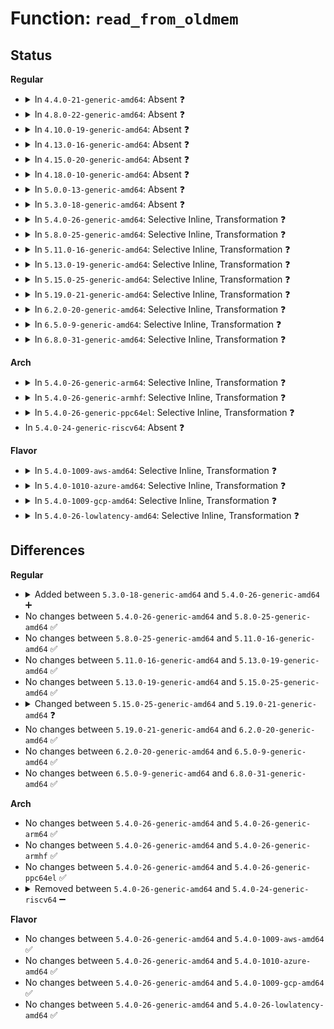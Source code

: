 # Function: <code>read_from_oldmem</code>

## Status
<b>Regular</b>
<ul>
<li>
<details>
<summary>In <code>4.4.0-21-generic-amd64</code>: Absent ❓</summary>

```json
{
  "name": "read_from_oldmem",
  "collision_type": "Unique Static",
  "inline_type": "Selective",
  "funcs": [
    {
      "addr": 18446744071581496656,
      "name": "read_from_oldmem",
      "external": false,
      "loc": "fs/proc/vmcore.c:88",
      "file": "fs/proc/vmcore.c",
      "inline": "not declared, inlined",
      "caller_inline": [
        "fs/proc/vmcore.c:read_vmcore"
      ],
      "caller_func": [
        "fs/proc/vmcore.c:read_vmcore"
      ]
    }
  ],
  "symbols": [
    {
      "addr": 18446744071581496656,
      "name": "read_from_oldmem.part.1",
      "section": ".text",
      "bind": "STB_LOCAL",
      "size": 302
    }
  ]
}
```
</details>
</li>
<li>
<details>
<summary>In <code>4.8.0-22-generic-amd64</code>: Absent ❓</summary>

```json
{
  "name": "read_from_oldmem",
  "collision_type": "Unique Static",
  "inline_type": "Selective",
  "funcs": [
    {
      "addr": 18446744071581682305,
      "name": "read_from_oldmem",
      "external": false,
      "loc": "fs/proc/vmcore.c:88",
      "file": "fs/proc/vmcore.c",
      "inline": "not declared, inlined",
      "caller_inline": [
        "fs/proc/vmcore.c:read_vmcore"
      ],
      "caller_func": [
        "fs/proc/vmcore.c:read_vmcore"
      ]
    }
  ],
  "symbols": [
    {
      "addr": 18446744071581681712,
      "name": "read_from_oldmem.part.2",
      "section": ".text",
      "bind": "STB_LOCAL",
      "size": 291
    }
  ]
}
```
</details>
</li>
<li>
<details>
<summary>In <code>4.10.0-19-generic-amd64</code>: Absent ❓</summary>

```json
{
  "name": "read_from_oldmem",
  "collision_type": "Unique Static",
  "inline_type": "Selective",
  "funcs": [
    {
      "addr": 18446744071581770513,
      "name": "read_from_oldmem",
      "external": false,
      "loc": "fs/proc/vmcore.c:88",
      "file": "fs/proc/vmcore.c",
      "inline": "not declared, inlined",
      "caller_inline": [
        "fs/proc/vmcore.c:read_vmcore"
      ],
      "caller_func": [
        "fs/proc/vmcore.c:read_vmcore"
      ]
    }
  ],
  "symbols": [
    {
      "addr": 18446744071581769920,
      "name": "read_from_oldmem.part.4",
      "section": ".text",
      "bind": "STB_LOCAL",
      "size": 291
    }
  ]
}
```
</details>
</li>
<li>
<details>
<summary>In <code>4.13.0-16-generic-amd64</code>: Absent ❓</summary>

```json
{
  "name": "read_from_oldmem",
  "collision_type": "Unique Static",
  "inline_type": "Selective",
  "funcs": [
    {
      "addr": 18446744071581824948,
      "name": "read_from_oldmem",
      "external": false,
      "loc": "fs/proc/vmcore.c:88",
      "file": "fs/proc/vmcore.c",
      "inline": "not declared, inlined",
      "caller_inline": [
        "fs/proc/vmcore.c:read_vmcore"
      ],
      "caller_func": [
        "fs/proc/vmcore.c:read_vmcore"
      ]
    }
  ],
  "symbols": [
    {
      "addr": 18446744071581824464,
      "name": "read_from_oldmem.part.4",
      "section": ".text",
      "bind": "STB_LOCAL",
      "size": 308
    }
  ]
}
```
</details>
</li>
<li>
<details>
<summary>In <code>4.15.0-20-generic-amd64</code>: Absent ❓</summary>

```json
{
  "name": "read_from_oldmem",
  "collision_type": "Unique Static",
  "inline_type": "Selective",
  "funcs": [
    {
      "addr": 18446744071581974164,
      "name": "read_from_oldmem",
      "external": false,
      "loc": "fs/proc/vmcore.c:88",
      "file": "fs/proc/vmcore.c",
      "inline": "not declared, inlined",
      "caller_inline": [
        "fs/proc/vmcore.c:read_vmcore"
      ],
      "caller_func": [
        "fs/proc/vmcore.c:read_vmcore"
      ]
    }
  ],
  "symbols": [
    {
      "addr": 18446744071581973680,
      "name": "read_from_oldmem.part.4",
      "section": ".text",
      "bind": "STB_LOCAL",
      "size": 311
    }
  ]
}
```
</details>
</li>
<li>
<details>
<summary>In <code>4.18.0-10-generic-amd64</code>: Absent ❓</summary>

```json
{
  "name": "read_from_oldmem",
  "collision_type": "Unique Static",
  "inline_type": "Selective",
  "funcs": [
    {
      "addr": 18446744071582160831,
      "name": "read_from_oldmem",
      "external": false,
      "loc": "fs/proc/vmcore.c:100",
      "file": "fs/proc/vmcore.c",
      "inline": "not declared, inlined",
      "caller_inline": [
        "fs/proc/vmcore.c:read_vmcore"
      ],
      "caller_func": [
        "fs/proc/vmcore.c:read_vmcore"
      ]
    }
  ],
  "symbols": [
    {
      "addr": 18446744071582160352,
      "name": "read_from_oldmem.part.5",
      "section": ".text",
      "bind": "STB_LOCAL",
      "size": 302
    }
  ]
}
```
</details>
</li>
<li>
<details>
<summary>In <code>5.0.0-13-generic-amd64</code>: Absent ❓</summary>

```json
{
  "name": "read_from_oldmem",
  "collision_type": "Unique Static",
  "inline_type": "Selective",
  "funcs": [
    {
      "addr": 18446744071582257581,
      "name": "read_from_oldmem",
      "external": false,
      "loc": "fs/proc/vmcore.c:102",
      "file": "fs/proc/vmcore.c",
      "inline": "not declared, inlined",
      "caller_inline": [
        "fs/proc/vmcore.c:read_vmcore",
        "fs/proc/vmcore.c:elfcorehdr_read_notes"
      ],
      "caller_func": [
        "fs/proc/vmcore.c:read_vmcore",
        "fs/proc/vmcore.c:elfcorehdr_read_notes"
      ]
    }
  ],
  "symbols": [
    {
      "addr": 18446744071582256544,
      "name": "read_from_oldmem.part.5",
      "section": ".text",
      "bind": "STB_LOCAL",
      "size": 319
    }
  ]
}
```
</details>
</li>
<li>
<details>
<summary>In <code>5.3.0-18-generic-amd64</code>: Absent ❓</summary>

```json
{
  "name": "read_from_oldmem",
  "collision_type": "Unique Static",
  "inline_type": "Selective",
  "funcs": [
    {
      "addr": 18446744071582422397,
      "name": "read_from_oldmem",
      "external": false,
      "loc": "fs/proc/vmcore.c:107",
      "file": "fs/proc/vmcore.c",
      "inline": "not declared, inlined",
      "caller_inline": [
        "fs/proc/vmcore.c:read_vmcore",
        "fs/proc/vmcore.c:elfcorehdr_read_notes",
        "fs/proc/vmcore.c:elfcorehdr_read"
      ],
      "caller_func": [
        "fs/proc/vmcore.c:read_vmcore",
        "fs/proc/vmcore.c:elfcorehdr_read_notes",
        "fs/proc/vmcore.c:elfcorehdr_read"
      ]
    }
  ],
  "symbols": [
    {
      "addr": 18446744071582421344,
      "name": "read_from_oldmem.part.0",
      "section": ".text",
      "bind": "STB_LOCAL",
      "size": 323
    }
  ]
}
```
</details>
</li>
<li>
<details>
<summary>In <code>5.4.0-26-generic-amd64</code>: Selective Inline, Transformation ❓</summary>

```c
ssize_t read_from_oldmem(char * buf, size_t count, u64 * ppos, int userbuf, bool encrypted)
```

```json
{
  "name": "read_from_oldmem",
  "collision_type": "Unique Global",
  "inline_type": "Selective",
  "funcs": [
    {
      "addr": 18446744071582521293,
      "name": "read_from_oldmem",
      "external": true,
      "loc": "fs/proc/vmcore.c:107",
      "file": "fs/proc/vmcore.c",
      "inline": "not declared, inlined",
      "caller_inline": [
        "fs/proc/vmcore.c:read_vmcore",
        "fs/proc/vmcore.c:elfcorehdr_read_notes"
      ],
      "caller_func": [
        "arch/x86/kernel/crash_dump_64.c:elfcorehdr_read",
        "fs/proc/vmcore.c:read_vmcore",
        "fs/proc/vmcore.c:elfcorehdr_read_notes"
      ]
    }
  ],
  "symbols": [
    {
      "addr": 18446744071582520256,
      "name": "read_from_oldmem.part.0",
      "section": ".text",
      "bind": "STB_LOCAL",
      "size": 323
    },
    {
      "addr": 18446744071582520592,
      "name": "read_from_oldmem",
      "section": ".text",
      "bind": "STB_GLOBAL",
      "size": 28
    }
  ]
}
```
</details>
</li>
<li>
<details>
<summary>In <code>5.8.0-25-generic-amd64</code>: Selective Inline, Transformation ❓</summary>

```c
ssize_t read_from_oldmem(char * buf, size_t count, u64 * ppos, int userbuf, bool encrypted)
```

```json
{
  "name": "read_from_oldmem",
  "collision_type": "Unique Global",
  "inline_type": "Selective",
  "funcs": [
    {
      "addr": 18446744071582825189,
      "name": "read_from_oldmem",
      "external": true,
      "loc": "fs/proc/vmcore.c:106",
      "file": "fs/proc/vmcore.c",
      "inline": "not declared, inlined",
      "caller_inline": [
        "fs/proc/vmcore.c:elfcorehdr_read_notes"
      ],
      "caller_func": [
        "arch/x86/kernel/crash_dump_64.c:elfcorehdr_read",
        "fs/proc/vmcore.c:elfcorehdr_read_notes"
      ]
    }
  ],
  "symbols": [
    {
      "addr": 18446744071582824784,
      "name": "read_from_oldmem.part.0",
      "section": ".text",
      "bind": "STB_LOCAL",
      "size": 323
    },
    {
      "addr": 18446744071582825120,
      "name": "read_from_oldmem",
      "section": ".text",
      "bind": "STB_GLOBAL",
      "size": 28
    }
  ]
}
```
</details>
</li>
<li>
<details>
<summary>In <code>5.11.0-16-generic-amd64</code>: Selective Inline, Transformation ❓</summary>

```c
ssize_t read_from_oldmem(char * buf, size_t count, u64 * ppos, int userbuf, bool encrypted)
```

```json
{
  "name": "read_from_oldmem",
  "collision_type": "Unique Global",
  "inline_type": "Selective",
  "funcs": [
    {
      "addr": 18446744071582898037,
      "name": "read_from_oldmem",
      "external": true,
      "loc": "fs/proc/vmcore.c:106",
      "file": "fs/proc/vmcore.c",
      "inline": "not declared, inlined",
      "caller_inline": [
        "fs/proc/vmcore.c:elfcorehdr_read_notes"
      ],
      "caller_func": [
        "arch/x86/kernel/crash_dump_64.c:elfcorehdr_read",
        "fs/proc/vmcore.c:elfcorehdr_read_notes"
      ]
    }
  ],
  "symbols": [
    {
      "addr": 18446744071582897632,
      "name": "read_from_oldmem.part.0",
      "section": ".text",
      "bind": "STB_LOCAL",
      "size": 323
    },
    {
      "addr": 18446744071582897968,
      "name": "read_from_oldmem",
      "section": ".text",
      "bind": "STB_GLOBAL",
      "size": 28
    }
  ]
}
```
</details>
</li>
<li>
<details>
<summary>In <code>5.13.0-19-generic-amd64</code>: Selective Inline, Transformation ❓</summary>

```c
ssize_t read_from_oldmem(char * buf, size_t count, u64 * ppos, int userbuf, bool encrypted)
```

```json
{
  "name": "read_from_oldmem",
  "collision_type": "Unique Global",
  "inline_type": "Selective",
  "funcs": [
    {
      "addr": 18446744071582926421,
      "name": "read_from_oldmem",
      "external": true,
      "loc": "fs/proc/vmcore.c:106",
      "file": "fs/proc/vmcore.c",
      "inline": "not declared, inlined",
      "caller_inline": [
        "fs/proc/vmcore.c:elfcorehdr_read_notes"
      ],
      "caller_func": [
        "arch/x86/kernel/crash_dump_64.c:elfcorehdr_read",
        "fs/proc/vmcore.c:elfcorehdr_read_notes"
      ]
    }
  ],
  "symbols": [
    {
      "addr": 18446744071582926016,
      "name": "read_from_oldmem.part.0",
      "section": ".text",
      "bind": "STB_LOCAL",
      "size": 323
    },
    {
      "addr": 18446744071582926352,
      "name": "read_from_oldmem",
      "section": ".text",
      "bind": "STB_GLOBAL",
      "size": 28
    }
  ]
}
```
</details>
</li>
<li>
<details>
<summary>In <code>5.15.0-25-generic-amd64</code>: Selective Inline, Transformation ❓</summary>

```c
ssize_t read_from_oldmem(char * buf, size_t count, u64 * ppos, int userbuf, bool encrypted)
```

```json
{
  "name": "read_from_oldmem",
  "collision_type": "Unique Global",
  "inline_type": "Selective",
  "funcs": [
    {
      "addr": 18446744071583261221,
      "name": "read_from_oldmem",
      "external": true,
      "loc": "fs/proc/vmcore.c:106",
      "file": "fs/proc/vmcore.c",
      "inline": "not declared, inlined",
      "caller_inline": [
        "fs/proc/vmcore.c:elfcorehdr_read_notes"
      ],
      "caller_func": [
        "arch/x86/kernel/crash_dump_64.c:elfcorehdr_read",
        "fs/proc/vmcore.c:elfcorehdr_read_notes"
      ]
    }
  ],
  "symbols": [
    {
      "addr": 18446744071583260784,
      "name": "read_from_oldmem.part.0",
      "section": ".text",
      "bind": "STB_LOCAL",
      "size": 364
    },
    {
      "addr": 18446744071583261152,
      "name": "read_from_oldmem",
      "section": ".text",
      "bind": "STB_GLOBAL",
      "size": 28
    }
  ]
}
```
</details>
</li>
<li>
<details>
<summary>In <code>5.19.0-21-generic-amd64</code>: Selective Inline, Transformation ❓</summary>

```c
ssize_t read_from_oldmem(struct iov_iter * iter, size_t count, u64 * ppos, bool encrypted)
```

```json
{
  "name": "read_from_oldmem",
  "collision_type": "Unique Global",
  "inline_type": "Selective",
  "funcs": [
    {
      "addr": 18446744071583763119,
      "name": "read_from_oldmem",
      "external": true,
      "loc": "fs/proc/vmcore.c:132",
      "file": "fs/proc/vmcore.c",
      "inline": "not declared, inlined",
      "caller_inline": [
        "fs/proc/vmcore.c:__read_vmcore",
        "fs/proc/vmcore.c:elfcorehdr_read_notes",
        "fs/proc/vmcore.c:elfcorehdr_read"
      ],
      "caller_func": [
        "arch/x86/kernel/crash_dump_64.c:elfcorehdr_read",
        "fs/proc/vmcore.c:__read_vmcore",
        "fs/proc/vmcore.c:elfcorehdr_read_notes",
        "fs/proc/vmcore.c:elfcorehdr_read"
      ]
    }
  ],
  "symbols": [
    {
      "addr": 18446744071583761856,
      "name": "read_from_oldmem.part.0",
      "section": ".text",
      "bind": "STB_LOCAL",
      "size": 328
    },
    {
      "addr": 18446744071583762192,
      "name": "read_from_oldmem",
      "section": ".text",
      "bind": "STB_GLOBAL",
      "size": 51
    }
  ]
}
```
</details>
</li>
<li>
<details>
<summary>In <code>6.2.0-20-generic-amd64</code>: Selective Inline, Transformation ❓</summary>

```c
ssize_t read_from_oldmem(struct iov_iter * iter, size_t count, u64 * ppos, bool encrypted)
```

```json
{
  "name": "read_from_oldmem",
  "collision_type": "Unique Global",
  "inline_type": "Selective",
  "funcs": [
    {
      "addr": 18446744071584379823,
      "name": "read_from_oldmem",
      "external": true,
      "loc": "fs/proc/vmcore.c:131",
      "file": "fs/proc/vmcore.c",
      "inline": "not declared, inlined",
      "caller_inline": [
        "fs/proc/vmcore.c:__read_vmcore",
        "fs/proc/vmcore.c:elfcorehdr_read_notes",
        "fs/proc/vmcore.c:elfcorehdr_read"
      ],
      "caller_func": [
        "arch/x86/kernel/crash_dump_64.c:elfcorehdr_read",
        "fs/proc/vmcore.c:__read_vmcore",
        "fs/proc/vmcore.c:elfcorehdr_read_notes",
        "fs/proc/vmcore.c:elfcorehdr_read"
      ]
    }
  ],
  "symbols": [
    {
      "addr": 18446744071584378496,
      "name": "read_from_oldmem.part.0",
      "section": ".text",
      "bind": "STB_LOCAL",
      "size": 328
    },
    {
      "addr": 18446744071584378848,
      "name": "read_from_oldmem",
      "section": ".text",
      "bind": "STB_GLOBAL",
      "size": 51
    }
  ]
}
```
</details>
</li>
<li>
<details>
<summary>In <code>6.5.0-9-generic-amd64</code>: Selective Inline, Transformation ❓</summary>

```c
ssize_t read_from_oldmem(struct iov_iter * iter, size_t count, u64 * ppos, bool encrypted)
```

```json
{
  "name": "read_from_oldmem",
  "collision_type": "Unique Global",
  "inline_type": "Selective",
  "funcs": [
    {
      "addr": 18446744071584608207,
      "name": "read_from_oldmem",
      "external": true,
      "loc": "fs/proc/vmcore.c:131",
      "file": "fs/proc/vmcore.c",
      "inline": "not declared, inlined",
      "caller_inline": [
        "fs/proc/vmcore.c:__read_vmcore",
        "fs/proc/vmcore.c:elfcorehdr_read_notes",
        "fs/proc/vmcore.c:elfcorehdr_read"
      ],
      "caller_func": [
        "arch/x86/kernel/crash_dump_64.c:elfcorehdr_read",
        "fs/proc/vmcore.c:__read_vmcore",
        "fs/proc/vmcore.c:elfcorehdr_read_notes",
        "fs/proc/vmcore.c:elfcorehdr_read"
      ]
    }
  ],
  "symbols": [
    {
      "addr": 18446744071584606848,
      "name": "read_from_oldmem.part.0",
      "section": ".text",
      "bind": "STB_LOCAL",
      "size": 354
    },
    {
      "addr": 18446744071584607232,
      "name": "read_from_oldmem",
      "section": ".text",
      "bind": "STB_GLOBAL",
      "size": 51
    }
  ]
}
```
</details>
</li>
<li>
<details>
<summary>In <code>6.8.0-31-generic-amd64</code>: Selective Inline, Transformation ❓</summary>

```c
ssize_t read_from_oldmem(struct iov_iter * iter, size_t count, u64 * ppos, bool encrypted)
```

```json
{
  "name": "read_from_oldmem",
  "collision_type": "Unique Global",
  "inline_type": "Selective",
  "funcs": [
    {
      "addr": 18446744071584840207,
      "name": "read_from_oldmem",
      "external": true,
      "loc": "fs/proc/vmcore.c:131",
      "file": "fs/proc/vmcore.c",
      "inline": "not declared, inlined",
      "caller_inline": [
        "fs/proc/vmcore.c:__read_vmcore",
        "fs/proc/vmcore.c:elfcorehdr_read_notes",
        "fs/proc/vmcore.c:elfcorehdr_read"
      ],
      "caller_func": [
        "arch/x86/kernel/crash_dump_64.c:elfcorehdr_read",
        "fs/proc/vmcore.c:__read_vmcore",
        "fs/proc/vmcore.c:elfcorehdr_read_notes",
        "fs/proc/vmcore.c:elfcorehdr_read"
      ]
    }
  ],
  "symbols": [
    {
      "addr": 18446744071584838848,
      "name": "read_from_oldmem.part.0",
      "section": ".text",
      "bind": "STB_LOCAL",
      "size": 354
    },
    {
      "addr": 18446744071584839232,
      "name": "read_from_oldmem",
      "section": ".text",
      "bind": "STB_GLOBAL",
      "size": 51
    }
  ]
}
```
</details>
</li>
</ul>
<b>Arch</b>
<ul>
<li>
<details>
<summary>In <code>5.4.0-26-generic-arm64</code>: Selective Inline, Transformation ❓</summary>

```c
ssize_t read_from_oldmem(char * buf, size_t count, u64 * ppos, int userbuf, bool encrypted)
```

```json
{
  "name": "read_from_oldmem",
  "collision_type": "Unique Global",
  "inline_type": "Selective",
  "funcs": [
    {
      "addr": 18446603336494151292,
      "name": "read_from_oldmem",
      "external": true,
      "loc": "fs/proc/vmcore.c:107",
      "file": "fs/proc/vmcore.c",
      "inline": "not declared, inlined",
      "caller_inline": [
        "fs/proc/vmcore.c:read_vmcore"
      ],
      "caller_func": [
        "fs/proc/vmcore.c:read_vmcore"
      ]
    }
  ],
  "symbols": [
    {
      "addr": 18446603336494150296,
      "name": "read_from_oldmem.part.0",
      "section": ".text",
      "bind": "STB_LOCAL",
      "size": 260
    },
    {
      "addr": 18446603336494150560,
      "name": "read_from_oldmem",
      "section": ".text",
      "bind": "STB_GLOBAL",
      "size": 100
    }
  ]
}
```
</details>
</li>
<li>
<details>
<summary>In <code>5.4.0-26-generic-armhf</code>: Selective Inline, Transformation ❓</summary>

```c
ssize_t read_from_oldmem(char * buf, size_t count, u64 * ppos, int userbuf, bool encrypted)
```

```json
{
  "name": "read_from_oldmem",
  "collision_type": "Unique Global",
  "inline_type": "Selective",
  "funcs": [
    {
      "addr": 3227593056,
      "name": "read_from_oldmem",
      "external": true,
      "loc": "fs/proc/vmcore.c:107",
      "file": "fs/proc/vmcore.c",
      "inline": "not declared, inlined",
      "caller_inline": [
        "fs/proc/vmcore.c:read_vmcore"
      ],
      "caller_func": [
        "fs/proc/vmcore.c:read_vmcore"
      ]
    }
  ],
  "symbols": [
    {
      "addr": 3227592348,
      "name": "read_from_oldmem.part.0",
      "section": ".text",
      "bind": "STB_LOCAL",
      "size": 260
    },
    {
      "addr": 3227592608,
      "name": "read_from_oldmem",
      "section": ".text",
      "bind": "STB_GLOBAL",
      "size": 56
    }
  ]
}
```
</details>
</li>
<li>
<details>
<summary>In <code>5.4.0-26-generic-ppc64el</code>: Selective Inline, Transformation ❓</summary>

```c
ssize_t read_from_oldmem(char * buf, size_t count, u64 * ppos, int userbuf, bool encrypted)
```

```json
{
  "name": "read_from_oldmem",
  "collision_type": "Unique Global",
  "inline_type": "Selective",
  "funcs": [
    {
      "addr": 13835058055287829260,
      "name": "read_from_oldmem",
      "external": true,
      "loc": "fs/proc/vmcore.c:107",
      "file": "fs/proc/vmcore.c",
      "inline": "not declared, inlined",
      "caller_inline": [
        "fs/proc/vmcore.c:read_vmcore",
        "fs/proc/vmcore.c:elfcorehdr_read_notes"
      ],
      "caller_func": [
        "fs/proc/vmcore.c:read_vmcore",
        "fs/proc/vmcore.c:elfcorehdr_read_notes"
      ]
    }
  ],
  "symbols": [
    {
      "addr": 13835058055287828432,
      "name": "read_from_oldmem.part.0",
      "section": ".text",
      "bind": "STB_LOCAL",
      "size": 384
    },
    {
      "addr": 13835058055287828816,
      "name": "read_from_oldmem",
      "section": ".text",
      "bind": "STB_GLOBAL",
      "size": 40
    }
  ]
}
```
</details>
</li>
<li>
In <code>5.4.0-24-generic-riscv64</code>: Absent ❓
</li>
</ul>
<b>Flavor</b>
<ul>
<li>
<details>
<summary>In <code>5.4.0-1009-aws-amd64</code>: Selective Inline, Transformation ❓</summary>

```c
ssize_t read_from_oldmem(char * buf, size_t count, u64 * ppos, int userbuf, bool encrypted)
```

```json
{
  "name": "read_from_oldmem",
  "collision_type": "Unique Global",
  "inline_type": "Selective",
  "funcs": [
    {
      "addr": 18446744071582490029,
      "name": "read_from_oldmem",
      "external": true,
      "loc": "fs/proc/vmcore.c:107",
      "file": "fs/proc/vmcore.c",
      "inline": "not declared, inlined",
      "caller_inline": [
        "fs/proc/vmcore.c:read_vmcore",
        "fs/proc/vmcore.c:elfcorehdr_read_notes"
      ],
      "caller_func": [
        "arch/x86/kernel/crash_dump_64.c:elfcorehdr_read",
        "fs/proc/vmcore.c:read_vmcore",
        "fs/proc/vmcore.c:elfcorehdr_read_notes"
      ]
    }
  ],
  "symbols": [
    {
      "addr": 18446744071582488992,
      "name": "read_from_oldmem.part.0",
      "section": ".text",
      "bind": "STB_LOCAL",
      "size": 323
    },
    {
      "addr": 18446744071582489328,
      "name": "read_from_oldmem",
      "section": ".text",
      "bind": "STB_GLOBAL",
      "size": 28
    }
  ]
}
```
</details>
</li>
<li>
<details>
<summary>In <code>5.4.0-1010-azure-amd64</code>: Selective Inline, Transformation ❓</summary>

```c
ssize_t read_from_oldmem(char * buf, size_t count, u64 * ppos, int userbuf, bool encrypted)
```

```json
{
  "name": "read_from_oldmem",
  "collision_type": "Unique Global",
  "inline_type": "Selective",
  "funcs": [
    {
      "addr": 18446744071582427261,
      "name": "read_from_oldmem",
      "external": true,
      "loc": "fs/proc/vmcore.c:107",
      "file": "fs/proc/vmcore.c",
      "inline": "not declared, inlined",
      "caller_inline": [
        "fs/proc/vmcore.c:read_vmcore",
        "fs/proc/vmcore.c:elfcorehdr_read_notes"
      ],
      "caller_func": [
        "arch/x86/kernel/crash_dump_64.c:elfcorehdr_read",
        "fs/proc/vmcore.c:read_vmcore",
        "fs/proc/vmcore.c:elfcorehdr_read_notes"
      ]
    }
  ],
  "symbols": [
    {
      "addr": 18446744071582426224,
      "name": "read_from_oldmem.part.0",
      "section": ".text",
      "bind": "STB_LOCAL",
      "size": 323
    },
    {
      "addr": 18446744071582426560,
      "name": "read_from_oldmem",
      "section": ".text",
      "bind": "STB_GLOBAL",
      "size": 28
    }
  ]
}
```
</details>
</li>
<li>
<details>
<summary>In <code>5.4.0-1009-gcp-amd64</code>: Selective Inline, Transformation ❓</summary>

```c
ssize_t read_from_oldmem(char * buf, size_t count, u64 * ppos, int userbuf, bool encrypted)
```

```json
{
  "name": "read_from_oldmem",
  "collision_type": "Unique Global",
  "inline_type": "Selective",
  "funcs": [
    {
      "addr": 18446744071582480509,
      "name": "read_from_oldmem",
      "external": true,
      "loc": "fs/proc/vmcore.c:107",
      "file": "fs/proc/vmcore.c",
      "inline": "not declared, inlined",
      "caller_inline": [
        "fs/proc/vmcore.c:read_vmcore",
        "fs/proc/vmcore.c:elfcorehdr_read_notes"
      ],
      "caller_func": [
        "arch/x86/kernel/crash_dump_64.c:elfcorehdr_read",
        "fs/proc/vmcore.c:read_vmcore",
        "fs/proc/vmcore.c:elfcorehdr_read_notes"
      ]
    }
  ],
  "symbols": [
    {
      "addr": 18446744071582479472,
      "name": "read_from_oldmem.part.0",
      "section": ".text",
      "bind": "STB_LOCAL",
      "size": 323
    },
    {
      "addr": 18446744071582479808,
      "name": "read_from_oldmem",
      "section": ".text",
      "bind": "STB_GLOBAL",
      "size": 28
    }
  ]
}
```
</details>
</li>
<li>
<details>
<summary>In <code>5.4.0-26-lowlatency-amd64</code>: Selective Inline, Transformation ❓</summary>

```c
ssize_t read_from_oldmem(char * buf, size_t count, u64 * ppos, int userbuf, bool encrypted)
```

```json
{
  "name": "read_from_oldmem",
  "collision_type": "Unique Global",
  "inline_type": "Selective",
  "funcs": [
    {
      "addr": 18446744071582561069,
      "name": "read_from_oldmem",
      "external": true,
      "loc": "fs/proc/vmcore.c:107",
      "file": "fs/proc/vmcore.c",
      "inline": "not declared, inlined",
      "caller_inline": [
        "fs/proc/vmcore.c:read_vmcore",
        "fs/proc/vmcore.c:elfcorehdr_read_notes"
      ],
      "caller_func": [
        "arch/x86/kernel/crash_dump_64.c:elfcorehdr_read",
        "fs/proc/vmcore.c:read_vmcore",
        "fs/proc/vmcore.c:elfcorehdr_read_notes"
      ]
    }
  ],
  "symbols": [
    {
      "addr": 18446744071582560032,
      "name": "read_from_oldmem.part.0",
      "section": ".text",
      "bind": "STB_LOCAL",
      "size": 323
    },
    {
      "addr": 18446744071582560368,
      "name": "read_from_oldmem",
      "section": ".text",
      "bind": "STB_GLOBAL",
      "size": 28
    }
  ]
}
```
</details>
</li>
</ul>

## Differences
<b>Regular</b>
<ul>
<li>
<details>
<summary>Added between <code>5.3.0-18-generic-amd64</code> and <code>5.4.0-26-generic-amd64</code> ➕</summary>

```c
ssize_t read_from_oldmem(char * buf, size_t count, u64 * ppos, int userbuf, bool encrypted)
```
</details>
</li>
<li>
No changes between <code>5.4.0-26-generic-amd64</code> and <code>5.8.0-25-generic-amd64</code> ✅
</li>
<li>
No changes between <code>5.8.0-25-generic-amd64</code> and <code>5.11.0-16-generic-amd64</code> ✅
</li>
<li>
No changes between <code>5.11.0-16-generic-amd64</code> and <code>5.13.0-19-generic-amd64</code> ✅
</li>
<li>
No changes between <code>5.13.0-19-generic-amd64</code> and <code>5.15.0-25-generic-amd64</code> ✅
</li>
<li>
<details>
<summary>Changed between <code>5.15.0-25-generic-amd64</code> and <code>5.19.0-21-generic-amd64</code> ❓</summary>
<ul>
<li>
<b>Param added. </b>
<code>struct iov_iter * iter</code>
</li>
<li>
<b>Param removed. </b>
<code>char * buf</code>
</li>
<li>
<b>Param removed. </b>
<code>int userbuf</code>
</li>
<li>
<b>Param reordered. </b>
<code>buf, count, ppos, userbuf, encrypted</code> ➡️ <code>iter, count, ppos, encrypted</code>
</li>
</ul>
</details>
</li>
<li>
No changes between <code>5.19.0-21-generic-amd64</code> and <code>6.2.0-20-generic-amd64</code> ✅
</li>
<li>
No changes between <code>6.2.0-20-generic-amd64</code> and <code>6.5.0-9-generic-amd64</code> ✅
</li>
<li>
No changes between <code>6.5.0-9-generic-amd64</code> and <code>6.8.0-31-generic-amd64</code> ✅
</li>
</ul>
<b>Arch</b>
<ul>
<li>
No changes between <code>5.4.0-26-generic-amd64</code> and <code>5.4.0-26-generic-arm64</code> ✅
</li>
<li>
No changes between <code>5.4.0-26-generic-amd64</code> and <code>5.4.0-26-generic-armhf</code> ✅
</li>
<li>
No changes between <code>5.4.0-26-generic-amd64</code> and <code>5.4.0-26-generic-ppc64el</code> ✅
</li>
<li>
<details>
<summary>Removed between <code>5.4.0-26-generic-amd64</code> and <code>5.4.0-24-generic-riscv64</code> ➖</summary>

```c
ssize_t read_from_oldmem(char * buf, size_t count, u64 * ppos, int userbuf, bool encrypted)
```
</details>
</li>
</ul>
<b>Flavor</b>
<ul>
<li>
No changes between <code>5.4.0-26-generic-amd64</code> and <code>5.4.0-1009-aws-amd64</code> ✅
</li>
<li>
No changes between <code>5.4.0-26-generic-amd64</code> and <code>5.4.0-1010-azure-amd64</code> ✅
</li>
<li>
No changes between <code>5.4.0-26-generic-amd64</code> and <code>5.4.0-1009-gcp-amd64</code> ✅
</li>
<li>
No changes between <code>5.4.0-26-generic-amd64</code> and <code>5.4.0-26-lowlatency-amd64</code> ✅
</li>
</ul>
